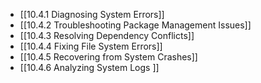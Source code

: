 

- [[10.4.1 Diagnosing System Errors]]
- [[10.4.2 Troubleshooting Package Management Issues]]
- [[10.4.3 Resolving Dependency Conflicts]]
- [[10.4.4 Fixing File System Errors]]
- [[10.4.5 Recovering from System Crashes]]
- [[10.4.6 Analyzing System Logs ]]